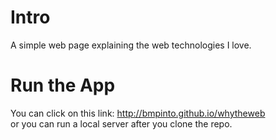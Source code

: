 # Intro
  
A simple web page explaining the web technologies I love.

# Run the App

You can click on this link: http://bmpinto.github.io/whytheweb  
or you can run a local server after you clone the repo.
